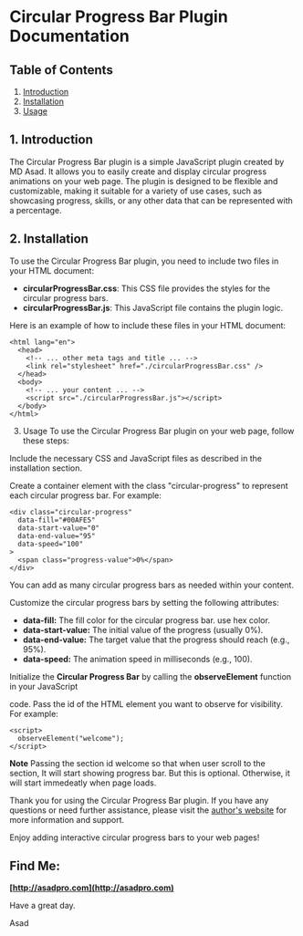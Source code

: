 # Circular Progress Bar Plugin Documentation

## Table of Contents

1. [Introduction](#introduction)
2. [Installation](#installation)
3. [Usage](#usage)

## 1. Introduction<a name="introduction"></a>

The Circular Progress Bar plugin is a simple JavaScript plugin created by MD Asad. It allows you to easily create and display circular progress animations on your web page. The plugin is designed to be flexible and customizable, making it suitable for a variety of use cases, such as showcasing progress, skills, or any other data that can be represented with a percentage.

## 2. Installation<a name="installation"></a>

To use the Circular Progress Bar plugin, you need to include two files in your HTML document:

- **circularProgressBar.css**: This CSS file provides the styles for the circular progress bars.
- **circularProgressBar.js**: This JavaScript file contains the plugin logic.

Here is an example of how to include these files in your HTML document:

```
<html lang="en">
  <head>
    <!-- ... other meta tags and title ... -->
    <link rel="stylesheet" href="./circularProgressBar.css" />
  </head>
  <body>
    <!-- ... your content ... -->
    <script src="./circularProgressBar.js"></script>
  </body>
</html>

```

3. Usage<a name="usage"></a>
   To use the Circular Progress Bar plugin on your web page, follow these steps:

Include the necessary CSS and JavaScript files as described in the installation section.

Create a container element with the class "circular-progress" to represent each circular progress bar. For example:

```
<div class="circular-progress"
  data-fill="#00AFE5"
  data-start-value="0"
  data-end-value="95"
  data-speed="100"
>
  <span class="progress-value">0%</span>
</div>
```

You can add as many circular progress bars as needed within your content.

Customize the circular progress bars by setting the following attributes:

- **data-fill:** The fill color for the circular progress bar. use hex color.
- **data-start-value:** The initial value of the progress (usually 0%).
- **data-end-value:** The target value that the progress should reach (e.g., 95%).
- **data-speed:** The animation speed in milliseconds (e.g., 100).

Initialize the **Circular Progress Bar** by calling the **observeElement** function in your JavaScript

code. Pass the id of the HTML element you want to observe for visibility. For example:

```
<script>
  observeElement("welcome");
</script>
```

**Note**
Passing the section id welcome so that when user scroll to the section, It will start showing progress bar. But this is optional. Otherwise, it will start immedeatly when page loads.

Thank you for using the Circular Progress Bar plugin. If you have any questions or need further assistance, please visit the [author&#39;s website](http://asadpro.com/) for more information and support.

Enjoy adding interactive circular progress bars to your web pages!

## Find Me:

**[http://asadpro.com](http://asadpro.com)**

Have a great day.

Asad
